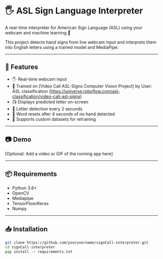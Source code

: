 # 🖐️ ASL Sign Language Interpreter

A real-time interpreter for American Sign Language (ASL) using your webcam and machine learning 🧠

This project detects hand signs from live webcam input and interprets them into English letters using a trained model and MediaPipe.

---

## 🔧 Features

- 🖐️ Real-time webcam input
- 🧠 Trained on [Video Call ASL-Signs Computer Vision Project] by User: ASL classification (https://universe.roboflow.com/asl-classification/video-call-asl-signs)
- 📺 Displays predicted letter on-screen
- 🧮 Letter detection every 2 seconds
- 🧹 Word resets after 4 seconds of no hand detected
- 📁 Supports custom datasets for retraining

---

## 📷 Demo

[Optional: Add a video or GIF of the running app here]

---

## 📦 Requirements

- Python 3.8+
- OpenCV
- Mediapipe
- TensorFlow/Keras
- Numpy

---

## 📥 Installation

```bash
git clone https://github.com/yourusername/signCall-interpreter.git 
cd signCall-interpreter
pip install -r requirements.txt
